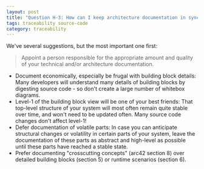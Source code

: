 ```yaml
---
layout: post
title: "Question H-3: How can I keep architecture documentation in sync with source code?"
tags: traceability source-code
category: traceability
---
```


We've several suggestions, but the most important one first:

> Appoint a person responsible for the appropriate amount and
quality of your technical and/or architecture documentation.


* Document economically, especially be frugal with building block details: Many developers will understand many details of building blocks by digesting source code - so don't create a large number of whitebox diagrams.
* Level-1 of the building block view will be one of your best friends: That top-level structure of your system will most often
remain quite stable over time, and won't need to be updated often. Many source code changes don't affect level-1!
* Defer documentation of volatile parts: In case you can anticipate structural changes or volatility in certain parts of your system, leave the documentation of these parts as abstract and high-level as possible until these parts have reached a stable state.
* Prefer documenting "crosscutting concepts" (arc42 section 8) over detailed building blocks (section 5) or runtime scenarios (section 6).
